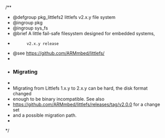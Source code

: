 /**
 * @defgroup pkg_littlefs2  littlefs v2.x.y file system
 * @ingroup  pkg
 * @ingroup  sys_fs
 * @brief    A little fail-safe filesystem designed for embedded systems,
 *           v2.x.y release
 * @see      https://github.com/ARMmbed/littlefs/
 *
 * ### Migrating
 *
 * Migrating from Littlefs 1.x.y to 2.x.y can be hard, the disk format changed
 * enough to be binary incompatible. See also
 * https://github.com/ARMmbed/littlefs/releases/tag/v2.0.0 for a change set
 * and a possible migration path.
 *
 */
